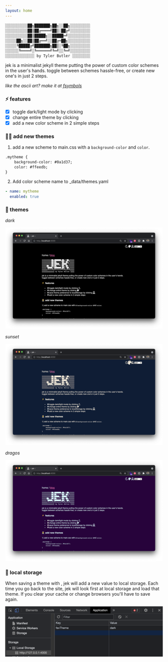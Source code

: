 ```yaml
---
layout: home
---
```


```text
░░░░░░░░░░██╗███████╗██╗░░██╗░░░░░░░░░
░░░░░░░░░░██║██╔════╝██║░██╔╝░░░░░░░░░
░░░░░░░░░░██║█████╗░░█████═╝░░░░░░░░░░
░░░░░██╗░░██║██╔══╝░░██╔═██╗░░░░░░░░░░
░░░░░╚█████╔╝███████╗██║░╚██╗░░░░░░░░░
░░░░░░╚════╝░╚══════╝╚═╝░░╚═╝░░░░░░░░░
░░░░░░░░░░░░░ by Tyler Butler ░░░░░░░░
```  

jek is a minimalist jekyll theme putting the power of custom color schemes in the user's hands. toggle between schemes hassle-free, or create new one's in just 2 steps.

*like the ascii art? make it at [fsymbols](https://fsymbols.com/text-art/)*
### ⚡ features

+  [x] toggle dark/light mode by clicking <i class="far fa-moon zoom"></i>
+  [x] change entire theme by clicking  <i class="fas fa-palette zoom"></i>
+  [x] add a new color scheme in 2 simple steps

### 👩‍🚀 add new themes

1) add a new scheme to main.css with a `background-color` and `color`.  

```
.mytheme {
    background-color: #0a1d37;
    color: #ffeedb;
}
```  

2) Add color scheme name to _data/themes.yaml  

```yaml
- name: mytheme
  enabled: true
```

### 🌈 themes

*dark*  

![](/assets/img/readme/preview-dark.png)

*sunset*   

![](/assets/img/readme/preview-sunset.png)

*dragos*  

![](/assets/img/readme/preview-dragos.png)  

### 💾 local storage 

When saving a theme with <i class="fas fa-user-astronaut fa-lg zoom"></i>
, jek will add a new value to local storage. Each time you go back to the site, jek will look first at local storage and load that theme. If you clear your cache or change browsers you'll have to save again.

![](/assets/img/readme/storage.png)





